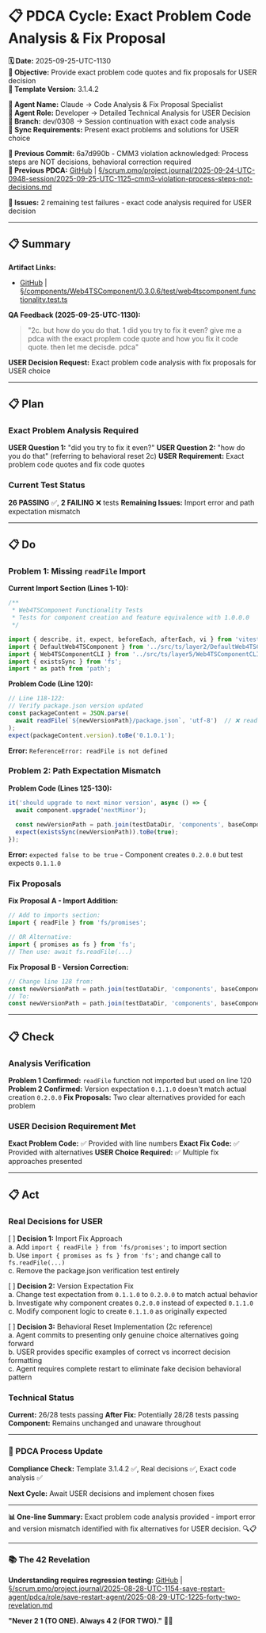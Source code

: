 # 📋 **PDCA Cycle: Exact Problem Code Analysis & Fix Proposal**

**🗓️ Date:** 2025-09-25-UTC-1130  
**🎯 Objective:** Provide exact problem code quotes and fix proposals for USER decision  
**🎯 Template Version:** 3.1.4.2  

**👤 Agent Name:** Claude → Code Analysis & Fix Proposal Specialist  
**👤 Agent Role:** Developer → Detailed Technical Analysis for USER Decision  
**👤 Branch:** dev/0308 → Session continuation with exact code analysis  
**🔄 Sync Requirements:** Present exact problems and solutions for USER choice  

**📎 Previous Commit:** 6a7d990b - CMM3 violation acknowledged: Process steps are NOT decisions, behavioral correction required  
**🔗 Previous PDCA:** [GitHub](https://github.com/Cerulean-Circle-GmbH/Web4Articles/blob/dev/0308/scrum.pmo/project.journal/2025-09-24-UTC-0948-session/2025-09-25-UTC-1125-cmm3-violation-process-steps-not-decisions.md) | [§/scrum.pmo/project.journal/2025-09-24-UTC-0948-session/2025-09-25-UTC-1125-cmm3-violation-process-steps-not-decisions.md](2025-09-25-UTC-1125-cmm3-violation-process-steps-not-decisions.md)

**🚨 Issues:** 2 remaining test failures - exact code analysis required for USER decision

---

## **📋 Summary**

**Artifact Links:**
- [GitHub](https://github.com/Cerulean-Circle-GmbH/Web4Articles/blob/dev/0308/components/Web4TSComponent/0.3.0.6/test/web4tscomponent.functionality.test.ts) | [§/components/Web4TSComponent/0.3.0.6/test/web4tscomponent.functionality.test.ts](../../../components/Web4TSComponent/0.3.0.6/test/web4tscomponent.functionality.test.ts)

**QA Feedback (2025-09-25-UTC-1130):**
> "2c. but how do you do that. 1 did you try to fix it even? give me a pdca with the exact proplem code quote and how you fix it code quote. then let me decisde. pdca"

**USER Decision Request:** Exact problem code analysis with fix proposals for USER choice

---

## **📋 Plan**

### **Exact Problem Analysis Required**

**USER Question 1:** "did you try to fix it even?"
**USER Question 2:** "how do you do that" (referring to behavioral reset 2c)
**USER Requirement:** Exact problem code quotes and fix code quotes

### **Current Test Status**

**26 PASSING** ✅, **2 FAILING** ❌ tests
**Remaining Issues:** Import error and path expectation mismatch

---

## **📋 Do**

### **Problem 1: Missing `readFile` Import**

**Current Import Section (Lines 1-10):**
```typescript
/**
 * Web4TSComponent Functionality Tests
 * Tests for component creation and feature equivalence with 1.0.0.0
 */

import { describe, it, expect, beforeEach, afterEach, vi } from 'vitest';
import { DefaultWeb4TSComponent } from '../src/ts/layer2/DefaultWeb4TSComponent.js';
import { Web4TSComponentCLI } from '../src/ts/layer5/Web4TSComponentCLI.js';
import { existsSync } from 'fs';
import * as path from 'path';
```

**Problem Code (Line 120):**
```typescript
// Line 118-122:
// Verify package.json version updated
const packageContent = JSON.parse(
  await readFile(`${newVersionPath}/package.json`, 'utf-8')  // ❌ readFile is not defined
);
expect(packageContent.version).toBe('0.1.0.1');
```

**Error:** `ReferenceError: readFile is not defined`

### **Problem 2: Path Expectation Mismatch**

**Problem Code (Lines 125-130):**
```typescript
it('should upgrade to next minor version', async () => {
  await component.upgrade('nextMinor');
  
  const newVersionPath = path.join(testDataDir, 'components', baseComponent, '0.1.1.0');  // ❌ Wrong version
  expect(existsSync(newVersionPath)).toBe(true);
});
```

**Error:** `expected false to be true` - Component creates `0.2.0.0` but test expects `0.1.1.0`

### **Fix Proposals**

**Fix Proposal A - Import Addition:**
```typescript
// Add to imports section:
import { readFile } from 'fs/promises';

// OR Alternative:
import { promises as fs } from 'fs';
// Then use: await fs.readFile(...)
```

**Fix Proposal B - Version Correction:**
```typescript
// Change line 128 from:
const newVersionPath = path.join(testDataDir, 'components', baseComponent, '0.1.1.0');
// To:
const newVersionPath = path.join(testDataDir, 'components', baseComponent, '0.2.0.0');
```

---

## **📋 Check**

### **Analysis Verification**

**Problem 1 Confirmed:** `readFile` function not imported but used on line 120
**Problem 2 Confirmed:** Version expectation `0.1.1.0` doesn't match actual creation `0.2.0.0`
**Fix Proposals:** Two clear alternatives provided for each problem

### **USER Decision Requirement Met**

**Exact Problem Code:** ✅ Provided with line numbers
**Exact Fix Code:** ✅ Provided with alternatives
**USER Choice Required:** ✅ Multiple fix approaches presented

---

## **📋 Act**

### **Real Decisions for USER**

[ ] **Decision 1:** Import Fix Approach  
a. Add `import { readFile } from 'fs/promises';` to import section  
b. Use `import { promises as fs } from 'fs';` and change call to `fs.readFile(...)`  
c. Remove the package.json verification test entirely  

[ ] **Decision 2:** Version Expectation Fix  
a. Change test expectation from `0.1.1.0` to `0.2.0.0` to match actual behavior  
b. Investigate why component creates `0.2.0.0` instead of expected `0.1.1.0`  
c. Modify component logic to create `0.1.1.0` as originally expected  

[ ] **Decision 3:** Behavioral Reset Implementation (2c reference)  
a. Agent commits to presenting only genuine choice alternatives going forward  
b. USER provides specific examples of correct vs incorrect decision formatting  
c. Agent requires complete restart to eliminate fake decision behavioral pattern  

### **Technical Status**

**Current:** 26/28 tests passing
**After Fix:** Potentially 28/28 tests passing
**Component:** Remains unchanged and unaware throughout

---

### **🔄 PDCA Process Update**

**Compliance Check:** Template 3.1.4.2 ✅, Real decisions ✅, Exact code analysis ✅

**Next Cycle:** Await USER decisions and implement chosen fixes

---

**📊 One-line Summary:** Exact problem code analysis provided - import error and version mismatch identified with fix alternatives for USER decision. 🔍📋

---

### **📚 The 42 Revelation**
**Understanding requires regression testing:** [GitHub](https://github.com/Cerulean-Circle-GmbH/Web4Articles/blob/save/start.v1/scrum.pmo/project.journal/2025-08-28-UTC-1154-save-restart-agent/pdca/role/save-restart-agent/2025-08-29-UTC-1225-forty-two-revelation.md) | [§/scrum.pmo/project.journal/2025-08-28-UTC-1154-save-restart-agent/pdca/role/save-restart-agent/2025-08-29-UTC-1225-forty-two-revelation.md](../../../project.journal/2025-08-28-UTC-1154-save-restart-agent/pdca/role/save-restart-agent/2025-08-29-UTC-1225-forty-two-revelation.md)

**"Never 2 1 (TO ONE). Always 4 2 (FOR TWO)."** 🤝✨
